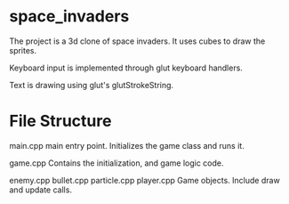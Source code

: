 space_invaders
==============

The project is a 3d clone of space invaders. It uses cubes to draw the
sprites.

Keyboard input is implemented through glut keyboard handlers.

Text is drawing using glut's glutStrokeString.

File Structure
==============

main.cpp
main entry point. Initializes the game class and runs it.

game.cpp
Contains the initialization, and game logic code.

enemy.cpp bullet.cpp particle.cpp player.cpp
Game objects. Include draw and update calls.